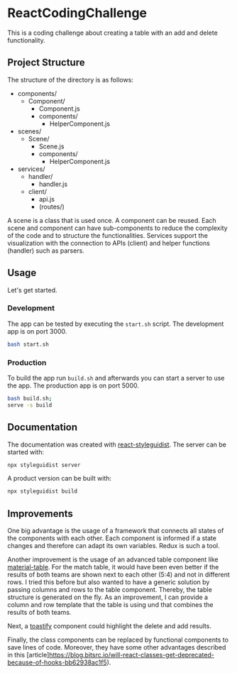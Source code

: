 # ReactCodingChallenge

This is a coding challenge about creating a table with an add and delete functionality. 

## Project Structure

The structure of the directory is as follows:

- components/
    - Component/
        - Component.js
        - components/
            - HelperComponent.js
- scenes/
    - Scene/
        - Scene.js
        - components/
            - HelperComponent.js
- services/
    - handler/
        - handler.js
    - client/
        - api.js
        - (routes/)

A scene is a class that is used once. A component can be reused. Each scene and component can have sub-components to reduce the complexity of the code and to structure the functionalities. Services support the visualization with the connection to APIs (client) and helper functions (handler) such as parsers.

## Usage

Let's get started.

### Development

The app can be tested by executing the `start.sh` script. The development app is on port 3000.

```bash
bash start.sh
```


### Production

To build the app run `build.sh` and afterwards you can start a server to use the app. The production app is on port 5000.

```bash
bash build.sh;
serve -s build
```


## Documentation

The documentation was created with [react-styleguidist](https://react-styleguidist.js.org/). The server can be started with:

```bash
npx styleguidist server
```

A product version can be built with:

```bash
npx styleguidist build
```

## Improvements

One big advantage is the usage of a framework that connects all states of the components with each other. Each component is informed if a state changes and therefore can adapt its own variables. Redux is such a tool.

Another improvement is the usage of an advanced table component like [material-table](https://github.com/mbrn/material-table). 
For the match table, it would have been even better if the results of both teams are shown next to each other (5:4) and not in different rows. I tried this before but also wanted to have a generic solution by passing columns and rows to the table component. Thereby, the table structure is generated on the fly. As an improvement, I can provide a column and row template that the table is using und that combines the results of both teams.

Next, a [toastify](https://github.com/fkhadra/react-toastify) component could highlight the delete and add results. 

Finally, the class components can be replaced by functional components to save lines of code. Moreover, they have some other advantages described in this [article]https://blog.bitsrc.io/will-react-classes-get-deprecated-because-of-hooks-bb62938ac1f5).

